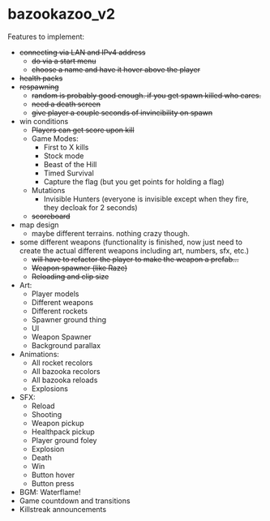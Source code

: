 # bazookazoo_v2

Features to implement:

- ~~connecting via LAN and IPv4 address~~
  - ~~do via a start menu~~
  - ~~choose a name and have it hover above the player~~
- ~~health packs~~
- ~~respawning~~
  - ~~random is probably good enough. if you get spawn killed who cares.~~
  - ~~need a death screen~~
  - ~~give player a couple seconds of invincibility on spawn~~
- win conditions
  - ~~Players can get score upon kill~~
  - Game Modes:
    - First to X kills
    - Stock mode
    - Beast of the Hill
    - Timed Survival
    - Capture the flag (but you get points for holding a flag)
  - Mutations
    - Invisible Hunters (everyone is invisible except when they fire, they decloak for 2 seconds)
  - ~~scoreboard~~
- map design
  - maybe different terrains. nothing crazy though.
- some different weapons (functionality is finished, now just need to create the actual different weapons including art, numbers, sfx, etc.)
  - ~~will have to refactor the player to make the weapon a prefab...~~
  - ~~Weapon spawner (like Raze)~~
  - ~~Reloading and clip size~~
- Art:
  - Player models
  - Different weapons
  - Different rockets
  - Spawner ground thing
  - UI
  - Weapon Spawner
  - Background parallax
- Animations:
  - All rocket recolors
  - All bazooka recolors
  - All bazooka reloads
  - Explosions
- SFX:
  - Reload
  - Shooting
  - Weapon pickup
  - Healthpack pickup
  - Player ground foley
  - Explosion
  - Death
  - Win
  - Button hover
  - Button press
- BGM: Waterflame!
- Game countdown and transitions
- Killstreak announcements
